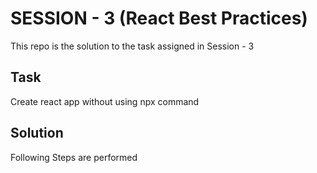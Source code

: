# SESSION - 3 (React Best Practices)

This repo is the solution to the task assigned in Session - 3

## Task
Create react app without using npx command

## Solution
Following Steps are performed